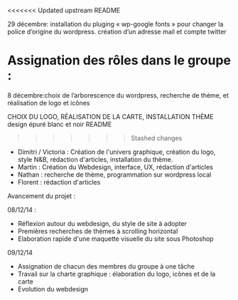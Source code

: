 <<<<<<< Updated upstream
README

29 décembre: installation du pluging « wp-google fonts » pour changer la police d’origine du wordpress. création d’un adresse mail et compte twitter



Assignation des rôles dans le groupe :
=======
8 décembre:choix de l’arborescence du wordpress, recherche de thème, et réalisation de logo et icônes

CHOIX DU LOGO, RÉALISATION DE LA CARTE, INSTALLATION THÈME
design épuré blanc et noir  README
>>>>>>> Stashed changes

- Dimitri / Victoria : Création de l'univers graphique, création du logo, style N&B, rédaction d'articles, installation du thème.
- Martin : Création du Webdesign, interface, UX, rédaction d'articles
- Nathan :  recherche de thème, programmation sur wordpress local
- Florent : rédaction d'articles


Avancement du projet : 

08/12/14 :

- Réflexion autour du webdesign, du style de site à adopter
- Premières recherches de thèmes à scrolling horizontal
- Elaboration rapide d'une maquette visuelle du site sous Photoshop

09/12/14

- Assignation de chacun des membres du groupe à une tâche
- Travail sur la charte graphique : élaboration du logo, icônes et de la carte
- Evolution du webdesign
